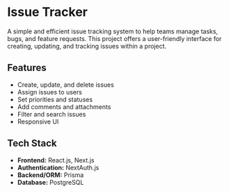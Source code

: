 # Issue Tracker

A simple and efficient issue tracking system to help teams manage tasks, bugs, and feature requests. This project offers a user-friendly interface for creating, updating, and tracking issues within a project.

## Features

- Create, update, and delete issues
- Assign issues to users
- Set priorities and statuses
- Add comments and attachments
- Filter and search issues
- Responsive UI

## Tech Stack

- **Frontend:** React.js, Next.js
- **Authentication:** NextAuth.js
- **Backend/ORM:** Prisma
- **Database:** PostgreSQL
